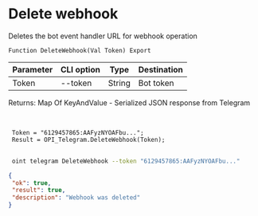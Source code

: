 ﻿---
sidebar_position: 4
---

# Delete webhook
 Deletes the bot event handler URL for webhook operation



`Function DeleteWebhook(Val Token) Export`

 | Parameter | CLI option | Type | Destination |
 |-|-|-|-|
 | Token | --token | String | Bot token |

 
 Returns: Map Of KeyAndValue - Serialized JSON response from Telegram

<br/>




```bsl title="Code example"
 Token = "6129457865:AAFyzNYOAFbu...";
 Result = OPI_Telegram.DeleteWebhook(Token);
```
	


```sh title="CLI command example"
 
 oint telegram DeleteWebhook --token "6129457865:AAFyzNYOAFbu..."

```

```json title="Result"
{
 "ok": true,
 "result": true,
 "description": "Webhook was deleted"
}
```

